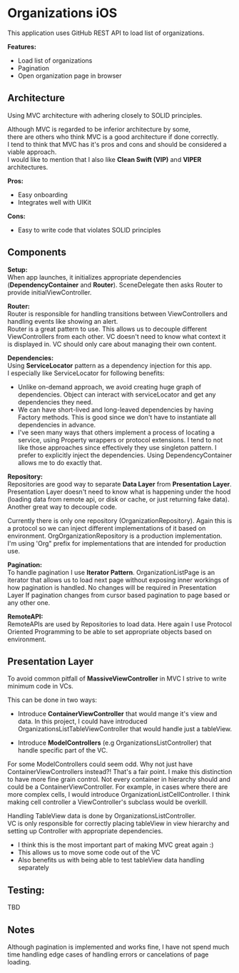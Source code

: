 # Organizations iOS

This application uses GitHub REST API to load list of organizations.

**Features:**
- Load list of organizations
- Pagination 
- Open organization page in browser


## Architecture

Using MVC architecture with adhering closely to SOLID principles.

Although MVC is regarded to be inferior architecture by some,  
there are others who think MVC is a good architecture if done correctly.  
I tend to think that MVC has it's pros and cons and should be considered a viable approach.  
I would like to mention that I also like **Clean Swift (VIP)** and **VIPER** architectures.

**Pros:**
- Easy onboarding
- Integrates well with UIKit

**Cons:**
- Easy to write code that violates SOLID principles

## Components


**Setup:**  
When app launches, it initializes appropriate dependencies (**DependencyContainer** and **Router**). SceneDelegate then asks Router to provide initialViewController.

**Router:**  
Router is responsible for handling transitions between ViewControllers and handling events like showing an alert.  
Router is a great pattern to use. This allows us to decouple different ViewControllers from each other. 
VC doesn't need to know what context it is displayed in. VC should only care about managing their own content.

**Dependencies:**  
Using **ServiceLocator** pattern as a dependency injection for this app.  
I especially like ServiceLocator for following benefits:  
- Unlike on-demand approach, we avoid creating huge graph of dependencies. Object can interact with serviceLocator and get any dependencies they need.
- We can have short-lived and long-leaved dependencies by having Factory methods. This is good since we don't have to instantiate all dependencies in advance.
- I've seen many ways that others implement a process of locating a service, using Property wrappers or protocol extensions. 
I tend to not like those approaches since effectively they use singleton pattern. I prefer to explicitly inject the dependencies. 
Using DependencyContainer allows me to do exactly that.

**Repository:**  
Repositories are good way to separate **Data Layer** from **Presentation Layer**. 
Presentation Layer doesn't need to know what is happening under the hood (loading data from remote api, or disk or cache, 
or just returning fake data). Another great way to decouple code.

Currently there is only one repository (OrganizationRepository). Again this is a protocol so we can inject different implementations of it based on environment. 
OrgOrganizationRepository is a production implementation. I'm using 'Org" prefix for implementations that are intended for production use.

**Pagination:**  
To handle pagination I use **Iterator Pattern**. OrganizationListPage is an iterator that allows us to 
load next page without exposing inner workings of how pagination is handled.
No changes will be required in Presentation Layer If pagination changes from cursor based pagination to page based or any other one.

**RemoteAPI:**  
RemoteAPIs are used by Repositories to load data. Here again I use Protocol Oriented Programming 
to be able to set appropriate objects based on environment. 


## Presentation Layer

To avoid common pitfall of **MassiveViewController** in MVC I strive to write minimum code in VCs.

This can be done in two ways:
- Introduce **ContainerViewController** that would mange it's view and data. In this project,
I could have introduced OrganizationsListTableViewController that would handle just a tableView.

- Introduce **ModelControllers** (e.g OrganizationsListController) that handle specific part of the VC. 


For some ModelControllers could seem odd. Why not just have ContainerViewControllers instead?! That's a fair point. 
I make this distinction to have more fine grain control. Not every container in hierarchy should and could be a ContainerViewController. 
For example, in cases where there are more complex cells, I would introduce OrganizationListCellController. 
I think making cell controller a ViewController's subclass would be overkill.


Handling TableView data is done by OrganizationsListController.  
VC is only responsible for correctly placing tableView in view hierarchy and setting up Controller with appropriate dependencies.
- I think this is the most important part of making MVC great again :)
- This allows us to move some code out of the VC
- Also benefits us with being able to test tableView data handling separately


## Testing:

TBD


## Notes

Although pagination is implemented and works fine, 
I have not spend much time handling edge cases of handling errors or cancelations of page loading.
